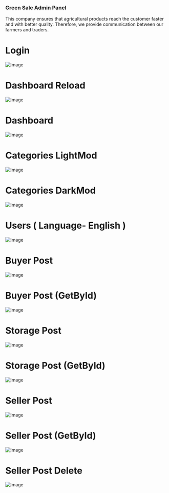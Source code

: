 <h3>Green Sale Admin Panel</h3>
This company ensures that agricultural products reach the customer faster and with better quality. Therefore, we provide communication between our farmers and traders.

# Login

![image](https://github.com/greensaleuz/greensale-adminpanel/assets/121451433/f935521c-9a27-4622-b0ae-6f8b87c90928)

# Dashboard Reload 

![image](https://github.com/greensaleuz/greensale-adminpanel/assets/121451433/62139eea-916d-411d-83a5-7bcf51cc72a5)

# Dashboard

![image](https://github.com/greensaleuz/greensale-adminpanel/assets/121451433/040dd362-5c23-4d9f-8241-626d64ad234a)

# Categories LightMod

![image](https://github.com/greensaleuz/greensale-adminpanel/assets/121451433/bbfbf56a-d5b4-4bf2-a73b-cf1b7c521ae5)

# Categories DarkMod

![image](https://github.com/greensaleuz/greensale-adminpanel/assets/121451433/e4eebfe1-8ad4-4d99-acc7-fdd178a710f9)

# Users ( Language- English )

![image](https://github.com/greensaleuz/greensale-adminpanel/assets/121451433/3e615c27-240b-4dd9-b3c0-ded1cf0168af)

# Buyer Post 

![image](https://github.com/greensaleuz/greensale-adminpanel/assets/121451433/2cf1e104-5059-4fb5-a0dc-6db778cfd814)

# Buyer Post (GetById)

![image](https://github.com/greensaleuz/greensale-adminpanel/assets/121451433/e00c20b0-ccae-4669-8f64-a99f7ca4342a)

# Storage Post

![image](https://github.com/greensaleuz/greensale-adminpanel/assets/121451433/a15913ec-24d0-45ec-a9d0-f2a495d06d37)

# Storage Post (GetById)

![image](https://github.com/greensaleuz/greensale-adminpanel/assets/121451433/8cb0094a-0caa-461a-8d31-bd06941e18a3)

# Seller Post 

![image](https://github.com/greensaleuz/greensale-adminpanel/assets/121451433/e6c942a4-1e99-4c34-b2a8-be16774a3b95)

# Seller Post (GetById)

![image](https://github.com/greensaleuz/greensale-adminpanel/assets/121451433/db324374-0b2f-4a38-a74b-4e9939dd3c49)

# Seller Post Delete

![image](https://github.com/greensaleuz/greensale-adminpanel/assets/121451433/d94157ea-1bf2-4faa-b0a0-5680dbf51438)


